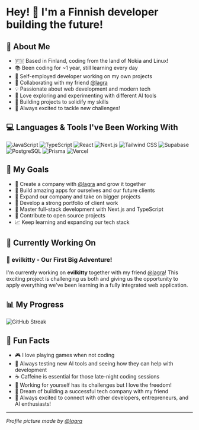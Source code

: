 # Hey! 👋 I'm a Finnish developer building the future!

## 🌱 About Me
- 🇫🇮 Based in Finland, coding from the land of Nokia and Linux!
- 📚 Been coding for ~1 year, still learning every day
- 💼 Self-employed developer working on my own projects
- 🤝 Collaborating with my friend [@lagra](https://github.com/lagradon)
- 💡 Passionate about web development and modern tech
- 🤖 Love exploring and experimenting with different AI tools
- 🎯 Building projects to solidify my skills
- 🚀 Always excited to tackle new challenges!

## 💻 Languages & Tools I've Been Working With
![JavaScript](https://img.shields.io/badge/-JavaScript-F7DF1E?style=flat-square&logo=javascript&logoColor=black)
![TypeScript](https://img.shields.io/badge/-TypeScript-3178C6?style=flat-square&logo=typescript&logoColor=white)
![React](https://img.shields.io/badge/-React-61DAFB?style=flat-square&logo=react&logoColor=black)
![Next.js](https://img.shields.io/badge/-Next.js-000000?style=flat-square&logo=next.js&logoColor=white)
![Tailwind CSS](https://img.shields.io/badge/-Tailwind%20CSS-06B6D4?style=flat-square&logo=tailwindcss&logoColor=white)
![Supabase](https://img.shields.io/badge/-Supabase-3ECF8E?style=flat-square&logo=supabase&logoColor=white)
![PostgreSQL](https://img.shields.io/badge/-PostgreSQL-336791?style=flat-square&logo=postgresql&logoColor=white)
![Prisma](https://img.shields.io/badge/-Prisma-2D3748?style=flat-square&logo=prisma&logoColor=white)
![Vercel](https://img.shields.io/badge/-Vercel-000000?style=flat-square&logo=vercel&logoColor=white)

## 🎯 My Goals
- 🏢 Create a company with [@lagra](https://github.com/lagradon) and grow it together
- 📱 Build amazing apps for ourselves and our future clients
- 🚀 Expand our company and take on bigger projects
- 💼 Develop a strong portfolio of client work
- 🔧 Master full-stack development with Next.js and TypeScript
- 🌟 Contribute to open source projects
- 📈 Keep learning and expanding our tech stack

## 🚧 Currently Working On
### 🌟 evilkitty - Our First Big Adventure!
I'm currently working on **evilkitty** together with my friend [@lagra](https://github.com/lagradon)! This exciting project is challenging us both and giving us the opportunity to apply everything we've been learning in a fully integrated web application.

## 📊 My Progress
![GitHub Streak](https://github-readme-streak-stats.herokuapp.com/?user=duwwe&theme=dark)

## 💭 Fun Facts
- 🎮 I love playing games when not coding
- 🤖 Always testing new AI tools and seeing how they can help with development
- ☕ Caffeine is essential for those late-night coding sessions
- 💼 Working for yourself has its challenges but I love the freedom!
- 🏢 Dream of building a successful tech company with my friend
- 🤝 Always excited to connect with other developers, entrepreneurs, and AI enthusiasts!

---
*Profile picture made by [@lagra](https://github.com/lagradon)*
